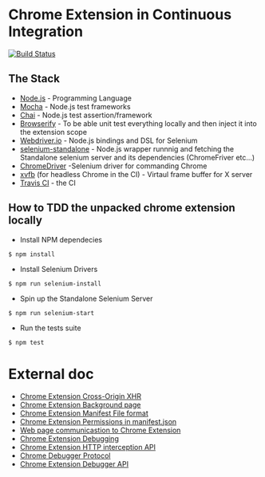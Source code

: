 # Chrome Extension in Continuous Integration
[![Build Status](https://travis-ci.org/apiaryio/chrome-extension-ci.svg?branch=master)](https://travis-ci.org/apiaryio/chrome-extension-ci)


## The Stack

- [Node.js](https://nodejs.org/en/) - Programming Language
- [Mocha](https://mochajs.org/) - Node.js test frameworks
- [Chai](http://chaijs.com/) - Node.js test assertion/framework
- [Browserify](http://browserify.org/) - To be able unit test everything locally and then inject it into the extension scope
- [Webdriver.io](http://webdriver.io/) - Node.js bindings and DSL for Selenium
- [selenium-standalone](https://github.com/vvo/selenium-standalone) - Node.js wrapper runnnig and fetching the Standalone selenium server and its dependencies (ChromeFriver etc...)
- [ChromeDriver](https://sites.google.com/a/chromium.org/chromedriver/capabilities) -Selenium driver for commanding Chrome
- [xvfb](https://docs.travis-ci.com/user/gui-and-headless-browsers/) (for headless Chrome in the CI) - Virtaul frame buffer for X server
- [Travis CI](https://travis-ci.org) - the CI

## How to TDD the unpacked chrome extension locally


- Install NPM dependecies
```
$ npm install
```

- Install Selenium Drivers
```
$ npm run selenium-install
```

- Spin up the Standalone Selenium Server
```
$ npm run selenium-start
```

- Run the tests suite
```
$ npm test
```

# External doc

- [Chrome Extension Cross-Origin XHR](https://developer.chrome.com/extensions/xhr)
- [Chrome Extension Background page](https://developer.chrome.com/extensions/background_pages)
- [Chrome Extension Manifest File format](https://developer.chrome.com/extensions/manifest)
- [Chrome Extension Permissions in manifest.json](https://developer.chrome.com/extensions/declare_permissions)
- [Web page communicastion to Chrome Extension](https://developer.chrome.com/extensions/messaging#external-webpage)
- [Chrome Extension Debugging](https://developer.chrome.com/extensions/tut_debugging)
- [Chrome Extension HTTP interception API](https://developer.chrome.com/extensions/webRequest)
- [Chrome Debugger Protocol](https://developer.chrome.com/devtools/docs/debugger-protocol)
- [Chrome Extension Debugger API](https://developer.chrome.com/extensions/debugger)

